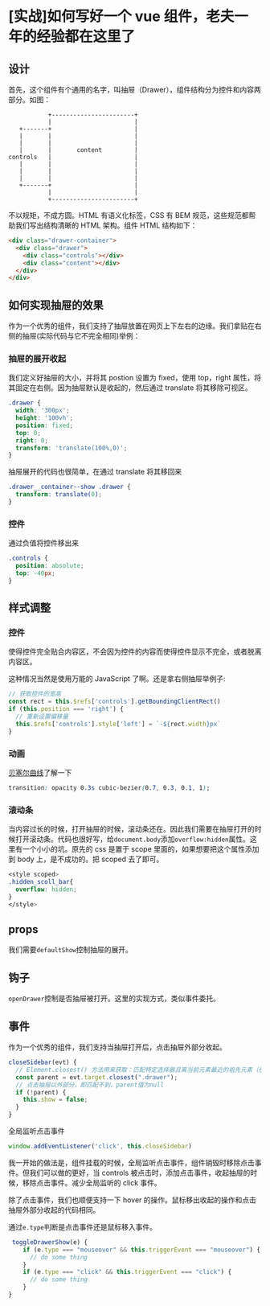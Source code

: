 # [实战]如何写好一个 vue 组件，老夫一年的经验都在这里了

## 设计

首先，这个组件有个通用的名字，叫抽屉（Drawer），组件结构分为控件和内容两部分。如图：

```text
           +-----------------------+
           |                       |
   +-------+                       |
   |       |                       |
   |       |                       |
   |       |       content         |
controls   |                       |
   |       |                       |
   |       |                       |
   |       |                       |
   +-------+                       |
           |                       |
           +-----------------------+
```

不以规矩，不成方圆。HTML 有语义化标签，CSS 有 BEM 规范，这些规范都帮助我们写出结构清晰的 HTML 架构。组件 HTML 结构如下：

```html
<div class="drawer-container">
  <div class="drawer">
    <div class="controls"></div>
    <div class="content"></div>
  </div>
</div>
```

## 如何实现抽屉的效果

作为一个优秀的组件，我们支持了抽屉放置在网页上下左右的边缘。我们拿贴在右侧的抽屉(实际代码与它不完全相同)举例：

### 抽屉的展开收起

我们定义好抽屉的大小，并将其 postion 设置为 fixed，使用 top，right 属性，将其固定在右侧。因为抽屉默认是收起的，然后通过 translate 将其移除可视区。

```css
.drawer {
  width: '300px';
  height: '100vh';
  position: fixed;
  top: 0;
  right: 0;
  transform: 'translate(100%,0)';
}
```

抽屉展开的代码也很简单，在通过 translate 将其移回来

```css
.drawer__container--show .drawer {
  transform: translate(0);
}
```

### 控件

通过负值将控件移出来

```css
.controls {
  position: absolute;
  top: -40px;
}
```

## 样式调整

### 控件

使得控件完全贴合内容区，不会因为控件的内容而使得控件显示不完全，或者脱离内容区。

这种情况当然是使用万能的 JavaScript 了啊。还是拿右侧抽屉举例子:

```js
// 获取控件的宽高
const rect = this.$refs['controls'].getBoundingClientRect()
if (this.position === 'right') {
  // 重新设置偏移量
  this.$refs['controls'].style['left'] = `-${rect.width}px`
}
```

### 动画

[贝塞尔曲线](https://developer.mozilla.org/en-US/docs/Web/CSS/timing-function)了解一下

```css
transition: opacity 0.3s cubic-bezier(0.7, 0.3, 0.1, 1);
```

### 滚动条

当内容过长的时候，打开抽屉的时候，滚动条还在。因此我们需要在抽屉打开的时候打开滚动条。代码也很好写，给`document.body`添加`overflow:hidden`属性。这里有一个小小的坑。原先的 css 是置于 scope 里面的，如果想要把这个属性添加到 body 上，是不成功的。把 scoped 去了即可。

```css
<style scoped>
.hidden_scoll_bar{
  overflow: hidden;
}
</style>

```

## props

我们需要`defaultShow`控制抽屉的展开。

## 钩子

`openDrawer`控制是否抽屉被打开。这里的实现方式，类似事件委托。

## 事件

作为一个优秀的组件，我们支持当抽屉打开后，点击抽屉外部分收起。

```js
closeSidebar(evt) {
  // Element.closest() 方法用来获取：匹配特定选择器且离当前元素最近的祖先元素（也可以是当前元素本身）。如果匹配不到，则返回 null。
  const parent = evt.target.closest(".drawer");
  // 点击抽屉以外部分，即匹配不到，parent值为null
  if (!parent) {
    this.show = false;
  }
}
```

全局监听点击事件

```js
window.addEventListener('click', this.closeSidebar)
```

我一开始的做法是，组件挂载的时候，全局监听点击事件，组件销毁时移除点击事件。但我们可以做的更好，当 controls 被点击时，添加点击事件，收起抽屉的时候，移除点击事件。减少全局监听的 click 事件。

除了点击事件，我们也顺便支持一下 hover 的操作。鼠标移出收起的操作和点击抽屉外部分收起的代码相同。

通过`e.type`判断是点击事件还是鼠标移入事件。

```js
 toggleDrawerShow(e) {
    if (e.type === "mouseover" && this.triggerEvent === "mouseover") {
      // do some thing
    }
    if (e.type === "click" && this.triggerEvent === "click") {
      // do some thing
    }
}
```
